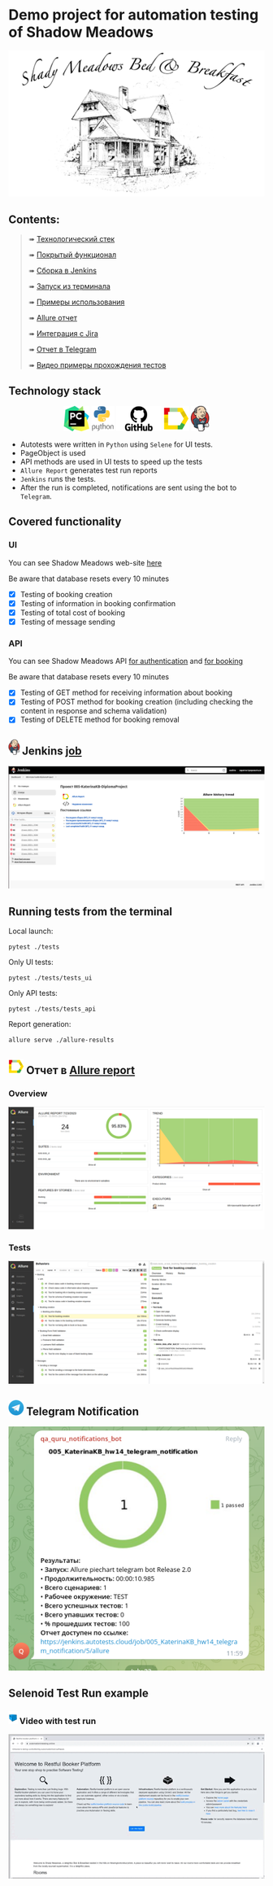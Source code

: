 # Demo project for automation testing of Shadow Meadows
<p align="center">
<img title="Shadow_Meadows_pic" src="images/Shadow_meadows.png">
</p>

##  Contents:

> ➠ [Технологический стек](#classical_building-технологический-стек)
>
> ➠ [Покрытый функционал](#earth_africa-покрытый-функционал)
>
> ➠ [Сборка в Jenkins](#earth_africa-Jenkins-job)
>
> ➠ [Запуск из терминала](#earth_africa-Запуск-тестов-из-терминала)
>
> ➠ [Примеры использования](#earth_africa-Allure-отчет)
>
> ➠ [Allure отчет](#earth_africa-Allure-отчет)
> 
> ➠ [Интеграция с Jira](#earth_africa-Allure-отчет)
>
> ➠ [Отчет в Telegram](#earth_africa-Уведомление-в-Telegram-при-помощи-бота)
>
> ➠ [Видео примеры прохождения тестов](#earth_africa-Примеры-видео-о-прохождении-тестов)

  
## Technology stack

<p align="center">
<a href="https://www.jetbrains.com/pycharm/"><img src="images/PyCharm_Icon.png" height="50"  alt="PyCharm"/></a>
<a href="https://www.python.org/"><img src="images/python.png"  height="50"  alt="Python"/></a>
<a href="https://github.com/"><img src="images/GitHub.png"  height="50"  alt="Github"/></a>
<a href="https://github.com/allure-framework/allure2"><img src="images/allure.png" height="50"  alt="Allure"/></a>
<a href="https://www.jenkins.io/"><img src="images/Jenkins.png" height="50"  alt="Jenkins"/></a> 
</p>

- Autotests were written in <code>Python</code> using <code>Selene</code> for UI tests.
- PageObject is used
- API methods are used in UI tests to speed up the tests
- <code>Allure Report</code> generates test run reports
- <code>Jenkins</code> runs the tests. 
- After the run is completed, notifications are sent using the bot to <code>Telegram</code>.

## Covered functionality

### UI
You can see Shadow Meadows web-site <a href="https://automationintesting.online/#">here</a>

Be aware that database resets every 10 minutes

- [x] Testing of booking creation
- [x] Testing of information in booking confirmation
- [x] Testing of total cost of booking
- [x] Testing of message sending

### API
You can see Shadow Meadows API <a href="https://automationintesting.online/auth/swagger-ui/index.html#/">for authentication</a> and <a href="https://automationintesting.online/booking/swagger-ui/index.html#/">for booking</a>

Be aware that database resets every 10 minutes

- [x] Testing of GET method for receiving information about booking
- [x] Testing of POST method for booking creation (including checking the content in response and schema validation)
- [x] Testing of DELETE method for booking removal

## <img src="images/Jenkins.png" height="30"  alt="Jenkins"/></a> Jenkins <a target="_blank" href="https://jenkins.autotests.cloud/job/005-KaterinaKB-DiplomaProject/"> job </a>
<p align="center">
<a href="https://jenkins.autotests.cloud/job/005-KaterinaKB-DiplomaProject/"><img src="images/JenkinsJob.png" alt="Jenkins"/></a>
</p>

##  Running tests from the terminal
Local launch:
```
pytest ./tests
```

Only UI tests:
```
pytest ./tests/tests_ui
```

Only API tests:
```
pytest ./tests/tests_api
```

Report generation:
```
allure serve ./allure-results
```
## <img src="images/allure.png" height="30"  alt="Allure"/></a> Отчет в <a target="_blank" href="https://jenkins.autotests.cloud/job/005-KaterinaKB-DiplomaProject/11/allure/">Allure report</a>

###  Overview
<p align="center">
<img title="Allure Overview Dashboard" src="images/AllureReportOverview.png">
</p>


### Tests
<p align="center">
<img title="Allure Tests" src="images/AllureReportTests.png">
</p>


## <img src="images/telegram.png" height="30"  alt="Allure"/></a> Telegram Notification


<p align="center">
<img title="Allure Overview Dashboard" src="images/ReportFromBot.png" >
</p>

## Selenoid Test Run example
### <img src="images/selenoid.svg" height="25" alt="Jenkins"/></a> Video with test run</a>
<p align="center">
<img title="selenoid test run" src="images/VideoWithTestRun.gif">
</p>